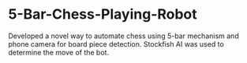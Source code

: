 # 5-Bar-Chess-Playing-Robot
Developed a novel way to automate chess using 5-bar mechanism and phone camera for board piece detection. Stockfish AI was used to determine the move of the bot.
